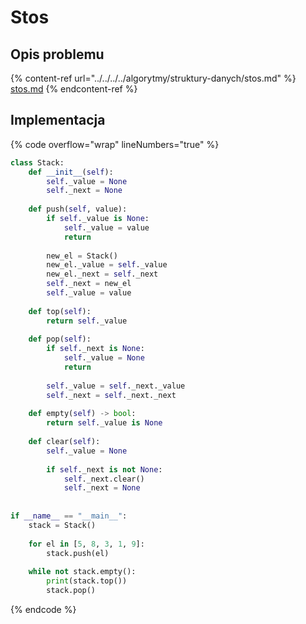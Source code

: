 # Stos

## Opis problemu

{% content-ref url="../../../../algorytmy/struktury-danych/stos.md" %}
[stos.md](../../../../algorytmy/struktury-danych/stos.md)
{% endcontent-ref %}

## Implementacja

{% code overflow="wrap" lineNumbers="true" %}
```python
class Stack:
    def __init__(self):
        self._value = None
        self._next = None
        
    def push(self, value):
        if self._value is None:
            self._value = value
            return
        
        new_el = Stack()
        new_el._value = self._value
        new_el._next = self._next
        self._next = new_el
        self._value = value
        
    def top(self):
        return self._value
    
    def pop(self):
        if self._next is None:
            self._value = None
            return
        
        self._value = self._next._value
        self._next = self._next._next
    
    def empty(self) -> bool:
        return self._value is None
    
    def clear(self):
        self._value = None
        
        if self._next is not None:
            self._next.clear()
            self._next = None
        
        
if __name__ == "__main__":
    stack = Stack()
    
    for el in [5, 8, 3, 1, 9]:
        stack.push(el)
        
    while not stack.empty():
        print(stack.top())
        stack.pop()
```
{% endcode %}
